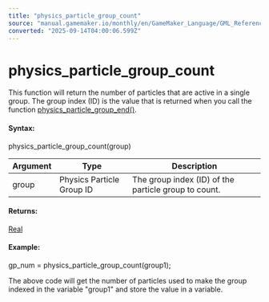 ```yaml
---
title: "physics_particle_group_count"
source: "manual.gamemaker.io/monthly/en/GameMaker_Language/GML_Reference/Physics/Soft_Body_Particles/physics_particle_group_count.htm"
converted: "2025-09-14T04:00:06.599Z"
---
```


# physics\_particle\_group\_count

This function will return the number of particles that are active in a single group. The group index (ID) is the value that is returned when you call the function [physics\_particle\_group\_end()](physics_particle_group_end.md).

#### Syntax:

physics\_particle\_group\_count(group)

| Argument | Type | Description |
| --- | --- | --- |
| group | Physics Particle Group ID | The group index (ID) of the particle group to count. |

#### Returns:

[Real](../../../GML_Overview/Data_Types.md)

#### Example:

gp\_num = physics\_particle\_group\_count(group1);

The above code will get the number of particles used to make the group indexed in the variable "group1" and store the value in a variable.